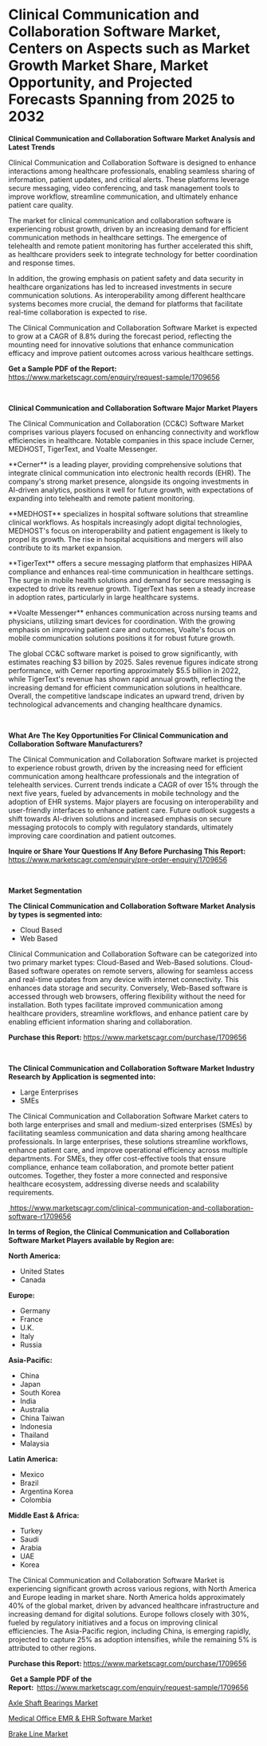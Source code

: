 <p><h1>Clinical Communication and Collaboration Software Market, Centers on Aspects such as Market Growth Market Share, Market Opportunity, and Projected Forecasts Spanning from 2025 to 2032</h1></p><p><strong>Clinical Communication and Collaboration Software Market Analysis and Latest Trends</strong></p>
<p><p>Clinical Communication and Collaboration Software is designed to enhance interactions among healthcare professionals, enabling seamless sharing of information, patient updates, and critical alerts. These platforms leverage secure messaging, video conferencing, and task management tools to improve workflow, streamline communication, and ultimately enhance patient care quality. </p><p>The market for clinical communication and collaboration software is experiencing robust growth, driven by an increasing demand for efficient communication methods in healthcare settings. The emergence of telehealth and remote patient monitoring has further accelerated this shift, as healthcare providers seek to integrate technology for better coordination and response times. </p><p>In addition, the growing emphasis on patient safety and data security in healthcare organizations has led to increased investments in secure communication solutions. As interoperability among different healthcare systems becomes more crucial, the demand for platforms that facilitate real-time collaboration is expected to rise.</p><p>The Clinical Communication and Collaboration Software Market is expected to grow at a CAGR of 8.8% during the forecast period, reflecting the mounting need for innovative solutions that enhance communication efficacy and improve patient outcomes across various healthcare settings.</p></p>
<p><strong>Get a Sample PDF of the Report:&nbsp;</strong> <a href="https://www.marketscagr.com/enquiry/request-sample/1709656?utm_campaign=1905&utm_medium=2&utm_source=Github&utm_content=ia&utm_term=27032025&utm_id=clinical-communication-and-collaboration-software">https://www.marketscagr.com/enquiry/request-sample/1709656</a></p>
<p>&nbsp;</p>
<p><strong>Clinical Communication and Collaboration Software Major Market Players</strong></p>
<p><p>The Clinical Communication and Collaboration (CC&C) Software Market comprises various players focused on enhancing connectivity and workflow efficiencies in healthcare. Notable companies in this space include Cerner, MEDHOST, TigerText, and Voalte Messenger.</p><p>**Cerner** is a leading player, providing comprehensive solutions that integrate clinical communication into electronic health records (EHR). The company's strong market presence, alongside its ongoing investments in AI-driven analytics, positions it well for future growth, with expectations of expanding into telehealth and remote patient monitoring.</p><p>**MEDHOST** specializes in hospital software solutions that streamline clinical workflows. As hospitals increasingly adopt digital technologies, MEDHOST's focus on interoperability and patient engagement is likely to propel its growth. The rise in hospital acquisitions and mergers will also contribute to its market expansion.</p><p>**TigerText** offers a secure messaging platform that emphasizes HIPAA compliance and enhances real-time communication in healthcare settings. The surge in mobile health solutions and demand for secure messaging is expected to drive its revenue growth. TigerText has seen a steady increase in adoption rates, particularly in large healthcare systems.</p><p>**Voalte Messenger** enhances communication across nursing teams and physicians, utilizing smart devices for coordination. With the growing emphasis on improving patient care and outcomes, Voalte's focus on mobile communication solutions positions it for robust future growth.</p><p>The global CC&C software market is poised to grow significantly, with estimates reaching $3 billion by 2025. Sales revenue figures indicate strong performance, with Cerner reporting approximately $5.5 billion in 2022, while TigerText's revenue has shown rapid annual growth, reflecting the increasing demand for efficient communication solutions in healthcare. Overall, the competitive landscape indicates an upward trend, driven by technological advancements and changing healthcare dynamics.</p></p>
<p>&nbsp;</p>
<p><strong>What Are The Key Opportunities For Clinical Communication and Collaboration Software Manufacturers?</strong></p>
<p><p>The Clinical Communication and Collaboration Software market is projected to experience robust growth, driven by the increasing need for efficient communication among healthcare professionals and the integration of telehealth services. Current trends indicate a CAGR of over 15% through the next five years, fueled by advancements in mobile technology and the adoption of EHR systems. Major players are focusing on interoperability and user-friendly interfaces to enhance patient care. Future outlook suggests a shift towards AI-driven solutions and increased emphasis on secure messaging protocols to comply with regulatory standards, ultimately improving care coordination and patient outcomes.</p></p>
<p><strong>Inquire or Share Your Questions If Any Before Purchasing This Report:</strong> <a href="https://www.marketscagr.com/enquiry/pre-order-enquiry/1709656?utm_campaign=1905&utm_medium=2&utm_source=Github&utm_content=ia&utm_term=27032025&utm_id=clinical-communication-and-collaboration-software">https://www.marketscagr.com/enquiry/pre-order-enquiry/1709656</a></p>
<p>&nbsp;</p>
<p><strong>Market Segmentation</strong></p>
<p><strong>The Clinical Communication and Collaboration Software Market Analysis by types is segmented into:</strong></p>
<p><ul><li>Cloud Based</li><li>Web Based</li></ul></p>
<p><p>Clinical Communication and Collaboration Software can be categorized into two primary market types: Cloud-Based and Web-Based solutions. Cloud-Based software operates on remote servers, allowing for seamless access and real-time updates from any device with internet connectivity. This enhances data storage and security. Conversely, Web-Based software is accessed through web browsers, offering flexibility without the need for installation. Both types facilitate improved communication among healthcare providers, streamline workflows, and enhance patient care by enabling efficient information sharing and collaboration.</p></p>
<p><strong>Purchase this Report:&nbsp;</strong><a href="https://www.marketscagr.com/purchase/1709656?utm_campaign=1905&utm_medium=2&utm_source=Github&utm_content=ia&utm_term=27032025&utm_id=clinical-communication-and-collaboration-software">https://www.marketscagr.com/purchase/1709656</a></p>
<p>&nbsp;</p>
<p><strong>The Clinical Communication and Collaboration Software Market Industry Research by Application is segmented into:</strong></p>
<p><ul><li>Large Enterprises</li><li>SMEs</li></ul></p>
<p><p>The Clinical Communication and Collaboration Software Market caters to both large enterprises and small and medium-sized enterprises (SMEs) by facilitating seamless communication and data sharing among healthcare professionals. In large enterprises, these solutions streamline workflows, enhance patient care, and improve operational efficiency across multiple departments. For SMEs, they offer cost-effective tools that ensure compliance, enhance team collaboration, and promote better patient outcomes. Together, they foster a more connected and responsive healthcare ecosystem, addressing diverse needs and scalability requirements.</p></p>
<p><a href="https://www.marketscagr.com/clinical-communication-and-collaboration-software-r1709656?utm_campaign=1905&utm_medium=2&utm_source=Github&utm_content=ia&utm_term=27032025&utm_id=clinical-communication-and-collaboration-software">&nbsp;https://www.marketscagr.com/clinical-communication-and-collaboration-software-r1709656</a></p>
<p><strong>In terms of Region, the Clinical Communication and Collaboration Software Market Players available by Region are:</strong></p>
<p>
    <p> <strong> North America: </strong>
        <ul>
            <li>United States</li>
            <li>Canada</li>
        </ul>
        </p> 
    <p> <strong> Europe: </strong>
        <ul>
            <li>Germany</li>
            <li>France</li>
            <li>U.K.</li>
            <li>Italy</li>
            <li>Russia</li>
        </ul>
        </p> 
    <p> <strong> Asia-Pacific: </strong>
        <ul>
            <li>China</li>
            <li>Japan</li>
            <li>South Korea</li>
            <li>India</li>
            <li>Australia</li>
            <li>China Taiwan</li>
            <li>Indonesia</li>
            <li>Thailand</li>
            <li>Malaysia</li>
        </ul>
        </p> 
    <p> <strong> Latin America: </strong>
        <ul>
            <li>Mexico</li>
            <li>Brazil</li>
            <li>Argentina Korea</li>
            <li>Colombia</li>
        </ul>
        </p> 
    <p> <strong> Middle East & Africa: </strong>
        <ul>
            <li>Turkey</li>
            <li>Saudi</li>
            <li>Arabia</li>
            <li>UAE</li>
            <li>Korea</li>
        </ul>
    </p>
    </p>
<p><p>The Clinical Communication and Collaboration Software Market is experiencing significant growth across various regions, with North America and Europe leading in market share. North America holds approximately 40% of the global market, driven by advanced healthcare infrastructure and increasing demand for digital solutions. Europe follows closely with 30%, fueled by regulatory initiatives and a focus on improving clinical efficiencies. The Asia-Pacific region, including China, is emerging rapidly, projected to capture 25% as adoption intensifies, while the remaining 5% is attributed to other regions.</p></p>
<p><strong>Purchase this Report: </strong><a href="https://www.marketscagr.com/purchase/1709656?utm_campaign=1905&utm_medium=2&utm_source=Github&utm_content=ia&utm_term=27032025&utm_id=clinical-communication-and-collaboration-software">https://www.marketscagr.com/purchase/1709656</a></p>
<p>&nbsp;<strong>Get a Sample PDF of the Report:&nbsp;&nbsp;</strong><a href="https://www.marketscagr.com/enquiry/request-sample/1709656?utm_campaign=1905&utm_medium=2&utm_source=Github&utm_content=ia&utm_term=27032025&utm_id=clinical-communication-and-collaboration-software">https://www.marketscagr.com/enquiry/request-sample/1709656</a></p>
<p><strong></strong></p>
<p><p><a href="https://github.com/AshikRahman991/Market-Research-Report-List-2/blob/main/axle-shaft-bearings-market.md?utm_campaign=1905&utm_medium=2&utm_source=Github&utm_content=ia&utm_term=27032025&utm_id=clinical-communication-and-collaboration-software">Axle Shaft Bearings Market</a></p><p><a href="https://github.com/HobertDavis43/Market-Research-Report-List-2/blob/main/medical-office-emr-ehr-software-market.md?utm_campaign=1905&utm_medium=2&utm_source=Github&utm_content=ia&utm_term=27032025&utm_id=clinical-communication-and-collaboration-software">Medical Office EMR & EHR Software Market</a></p><p><a href="https://github.com/guneycigdem35/Market-Research-Report-List-5/blob/main/brake-line-market.md?utm_campaign=1905&utm_medium=2&utm_source=Github&utm_content=ia&utm_term=27032025&utm_id=clinical-communication-and-collaboration-software">Brake Line Market</a></p></p>